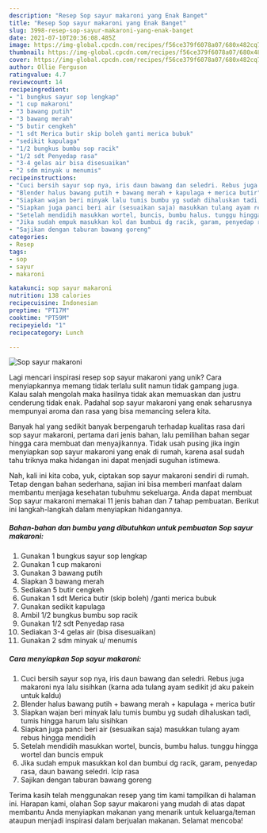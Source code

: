 ```yaml
---
description: "Resep Sop sayur makaroni yang Enak Banget"
title: "Resep Sop sayur makaroni yang Enak Banget"
slug: 3998-resep-sop-sayur-makaroni-yang-enak-banget
date: 2021-07-10T20:36:08.485Z
image: https://img-global.cpcdn.com/recipes/f56ce379f6078a07/680x482cq70/sop-sayur-makaroni-foto-resep-utama.jpg
thumbnail: https://img-global.cpcdn.com/recipes/f56ce379f6078a07/680x482cq70/sop-sayur-makaroni-foto-resep-utama.jpg
cover: https://img-global.cpcdn.com/recipes/f56ce379f6078a07/680x482cq70/sop-sayur-makaroni-foto-resep-utama.jpg
author: Ollie Ferguson
ratingvalue: 4.7
reviewcount: 14
recipeingredient:
- "1 bungkus sayur sop lengkap"
- "1 cup makaroni"
- "3 bawang putih"
- "3 bawang merah"
- "5 butir cengkeh"
- "1 sdt Merica butir skip boleh ganti merica bubuk"
- "sedikit kapulaga"
- "1/2 bungkus bumbu sop racik"
- "1/2 sdt Penyedap rasa"
- "3-4 gelas air bisa disesuaikan"
- "2 sdm minyak u menumis"
recipeinstructions:
- "Cuci bersih sayur sop nya, iris daun bawang dan seledri. Rebus juga makaroni nya lalu sisihkan (karna ada tulang ayam sedikit jd aku pakein untuk kaldu)"
- "Blender halus bawang putih + bawang merah + kapulaga + merica butir"
- "Siapkan wajan beri minyak lalu tumis bumbu yg sudah dihaluskan tadi, tumis hingga harum lalu sisihkan"
- "Siapkan juga panci beri air (sesuaikan saja) masukkan tulang ayam rebus hingga mendidih"
- "Setelah mendidih masukkan wortel, buncis, bumbu halus. tunggu hingga wortel dan buncis empuk"
- "Jika sudah empuk masukkan kol dan bumbui dg racik, garam, penyedap rasa, daun bawang seledri. Icip rasa"
- "Sajikan dengan taburan bawang goreng"
categories:
- Resep
tags:
- sop
- sayur
- makaroni

katakunci: sop sayur makaroni 
nutrition: 138 calories
recipecuisine: Indonesian
preptime: "PT17M"
cooktime: "PT59M"
recipeyield: "1"
recipecategory: Lunch

---
```



![Sop sayur makaroni](https://img-global.cpcdn.com/recipes/f56ce379f6078a07/680x482cq70/sop-sayur-makaroni-foto-resep-utama.jpg)

Lagi mencari inspirasi resep sop sayur makaroni yang unik? Cara menyiapkannya memang tidak terlalu sulit namun tidak gampang juga. Kalau salah mengolah maka hasilnya tidak akan memuaskan dan justru cenderung tidak enak. Padahal sop sayur makaroni yang enak seharusnya mempunyai aroma dan rasa yang bisa memancing selera kita.



Banyak hal yang sedikit banyak berpengaruh terhadap kualitas rasa dari sop sayur makaroni, pertama dari jenis bahan, lalu pemilihan bahan segar hingga cara membuat dan menyajikannya. Tidak usah pusing jika ingin menyiapkan sop sayur makaroni yang enak di rumah, karena asal sudah tahu triknya maka hidangan ini dapat menjadi suguhan istimewa.


Nah, kali ini kita coba, yuk, ciptakan sop sayur makaroni sendiri di rumah. Tetap dengan bahan sederhana, sajian ini bisa memberi manfaat dalam membantu menjaga kesehatan tubuhmu sekeluarga. Anda dapat membuat Sop sayur makaroni memakai 11 jenis bahan dan 7 tahap pembuatan. Berikut ini langkah-langkah dalam menyiapkan hidangannya.

<!--inarticleads1-->

##### Bahan-bahan dan bumbu yang dibutuhkan untuk pembuatan Sop sayur makaroni:

1. Gunakan 1 bungkus sayur sop lengkap
1. Gunakan 1 cup makaroni
1. Gunakan 3 bawang putih
1. Siapkan 3 bawang merah
1. Sediakan 5 butir cengkeh
1. Gunakan 1 sdt Merica butir (skip boleh) /ganti merica bubuk
1. Gunakan sedikit kapulaga
1. Ambil 1/2 bungkus bumbu sop racik
1. Gunakan 1/2 sdt Penyedap rasa
1. Sediakan 3-4 gelas air (bisa disesuaikan)
1. Gunakan 2 sdm minyak u/ menumis




<!--inarticleads2-->

##### Cara menyiapkan Sop sayur makaroni:

1. Cuci bersih sayur sop nya, iris daun bawang dan seledri. Rebus juga makaroni nya lalu sisihkan (karna ada tulang ayam sedikit jd aku pakein untuk kaldu)
1. Blender halus bawang putih + bawang merah + kapulaga + merica butir
1. Siapkan wajan beri minyak lalu tumis bumbu yg sudah dihaluskan tadi, tumis hingga harum lalu sisihkan
1. Siapkan juga panci beri air (sesuaikan saja) masukkan tulang ayam rebus hingga mendidih
1. Setelah mendidih masukkan wortel, buncis, bumbu halus. tunggu hingga wortel dan buncis empuk
1. Jika sudah empuk masukkan kol dan bumbui dg racik, garam, penyedap rasa, daun bawang seledri. Icip rasa
1. Sajikan dengan taburan bawang goreng




Terima kasih telah menggunakan resep yang tim kami tampilkan di halaman ini. Harapan kami, olahan Sop sayur makaroni yang mudah di atas dapat membantu Anda menyiapkan makanan yang menarik untuk keluarga/teman ataupun menjadi inspirasi dalam berjualan makanan. Selamat mencoba!
